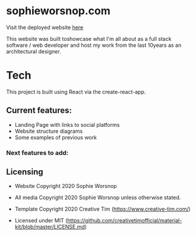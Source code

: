 
# sophieworsnop.com

Visit the deployed website [here](https://sophieworsnop.netlify.app/)

This website was built toshowcase what I'm all about as a full stack software / web developer and host my work from the last 10years as an architectural designer.

# Tech 

This project is built using React via the create-react-app.

## Current features:
- Landing Page with links to social platforms
- Website structure diagrams
- Some examples of previous work

### Next features to add:



## Licensing

- Website Copyright 2020 Sophie Worsnop 

- All media Copyright 2020 Sophie Worsnop unless otherwise stated.

- Template Copyright 2020 Creative Tim (https://www.creative-tim.com/)

- Licensed under MIT (https://github.com/creativetimofficial/material-kit/blob/master/LICENSE.md)

